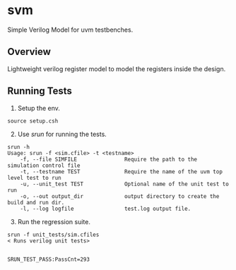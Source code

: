 # svm
Simple Verilog Model for uvm testbenches. 

## Overview
Lightweight verilog register model to model the registers inside the design.

## Running Tests
1. Setup the env.
```
source setup.csh
```
2. Use *srun* for running the tests.
```
srun -h
Usage: srun -f <sim.cfile> -t <testname>
    -f, --file SIMFILE               Require the path to the simulation control file
    -t, --testname TEST              Require the name of the uvm top level test to run
    -u, --unit_test TEST             Optional name of the unit test to run
    -o, --out output_dir             output directory to create the build and run dir.
    -l, --log logfile                test.log output file.
```
3. Run the regression suite.
```
srun -f unit_tests/sim.cfiles
< Runs verilog unit tests>


SRUN_TEST_PASS:PassCnt=293
```
